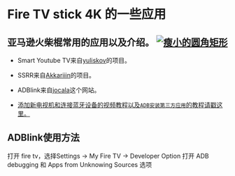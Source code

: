 # Fire TV stick 4K 的一些应用


## 亚马逊火柴棍常用的应用以及介绍。 [![瘦小的圆角矩形](https://img.shields.io/badge/我的淘宝店铺-AndroidDeals-brightgreen.svg?style=plastic)](https://item.taobao.com/item.htm?spm=a1z10.1-c.w4004-5759726203.2.63e6362fkQaoVr&id=586454403742)


* Smart Youtube TV来自[yuliskov](https://github.com/yuliskov/SmartYouTubeTV)的项目。

* SSRR来自[Akkariiin](https://github.com/shadowsocksrr/shadowsocksr-android/releases)的项目。

* ADBlink来自[jocala](http://www.jocala.com/)这个网站。

* [添加新电视机和连接蓝牙设备的视频教程以及`ADB安装第三方应用`的教程请戳这里。](https://drive.google.com/open?id=1rTUeXJX8zQlmNUGqomyMLMwmMuaG9I8M)


## ADBlink使用方法

打开 fire tv，选择Settings -> My Fire TV -> Developer Option
打开 ADB debugging 和 Apps from Unknowing Sources 选项
